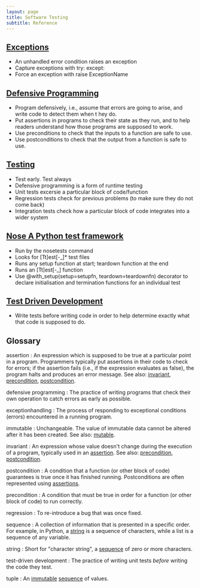 ```yaml
---
layout: page
title: Software Testing
subtitle: Reference
---
```

## [Exceptions](01-exceptions.html)

*   An unhandled error condition raises an exception
*   Capture exceptions with try: <statements> except: <handler code>
*   Force an exception with raise ExceptionName

## [Defensive Programming](02-defensive.html)

*   Program defensively, i.e., assume that errors are going to arise, and write code to detect them when t
hey do.
*   Put assertions in programs to check their state as they run, and to help readers understand how those 
programs are supposed to work.
*   Use preconditions to check that the inputs to a function are safe to use.
*   Use postconditions to check that the output from a function is safe to use.

## [Testing](03-testing.html)

*   Test early. Test always
*   Defensive programming is a form of runtime testing
*   Unit tests excersie a particular block of code/function
*   Regression tests check for previous problems (to make sure they do not come back)
*   Integration tests check how a particular block of code integrates into a wider system

## [Nose A Python test framework](04-nose.html)

*   Run by the nosetests command 
*   Looks for [Tt]est[-_]* test files
*   Runs any setup function at start; teardown function at the end
*   Runs an [Tt]est[-_]  function
*   Use @with_setup(setup=setupfn, teardown=teardownfn) decorator to declare initialisation and termination
functions for an individual test

## [Test Driven Development](05-tdd.html)

*   Write tests before writing code in order to help determine exactly what that code is supposed to do.



## Glossary

assertion
:   An expression which is supposed to be true at a particular point in a program.
    Programmers typically put assertions in their code to check for errors;
    if the assertion fails (i.e., if the expression evaluates as false),
    the program halts and produces an error message.
    See also: [invariant](#invariant), [precondition](#precondition), [postcondition](#postcondition).

defensive programming
:   The practice of writing programs that check their own operation to catch errors as early as possible.

exceptionhandling
:   The process of responding to exceptional conditions (errors) encountered in a running program.

immutable
:   Unchangeable.
    The value of immutable data cannot be altered after it has been created.
    See also: [mutable](#mutable).

invariant
:   An expression whose value doesn't change during the execution of a program,
    typically used in an [assertion](#assertion).
    See also: [precondition](#precondition), [postcondition](#postcondition).

postcondition
:   A condition that a function (or other block of code) guarantees is true
    once it has finished running.
    Postconditions are often represented using [assertions](#assertion).

precondition
:   A condition that must be true in order for a function (or other block of code) to run correctly.

regression
:   To re-introduce a bug that was once fixed.

sequence
:   A collection of information that is presented in a specific order.
    For example, in Python, a [string](#string) is a sequence of characters,
    while a list is a sequence of any variable.

string
:   Short for "character string",
    a [sequence](#sequence) of zero or more characters.

test-driven development
:   The practice of writing unit tests *before* writing the code they test.

tuple
:   An [immutable](#immutable) [sequence](#sequence) of values.

